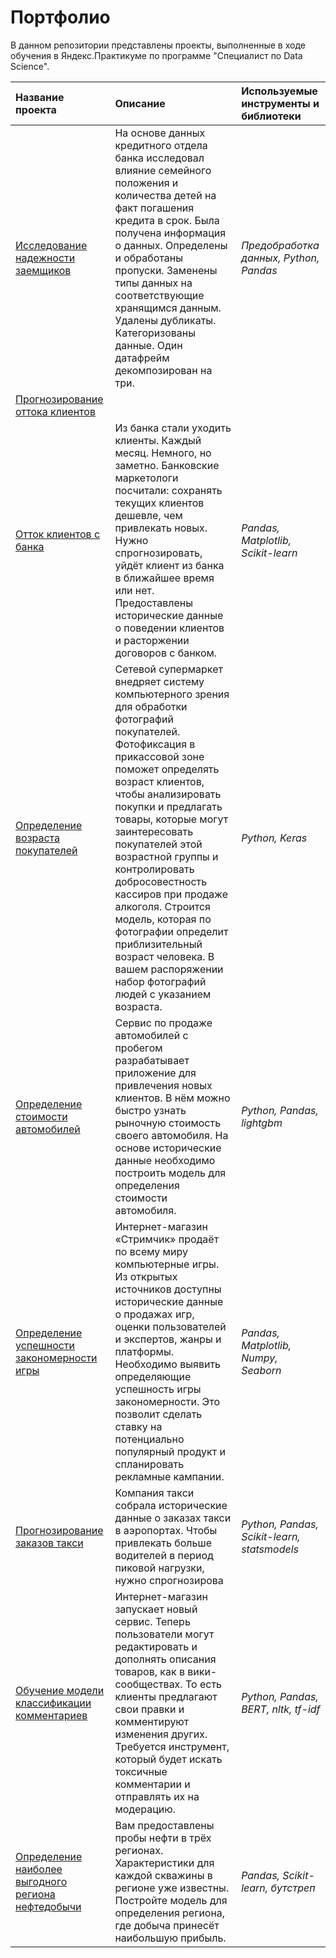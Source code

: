 # Портфолио #
В данном репозитории представлены проекты, выполненные в ходе обучения в Яндекс.Практикуме по программе "Специалист по Data Science".

| Название проекта | Описание | Используемые инструменты и библиотеки |
| :- | :- | :- |
| [Исследование надежности заемщиков](https://github.com/Kpitl/Yandex_practicum/tree/main/Borrower%20reliability%20study) | На основе данных кредитного отдела банка исследовал влияние семейного положения и количества детей на факт погашения кредита в срок. Была получена информация о данных. Определены и обработаны пропуски. Заменены типы данных на соответствующие хранящимся данным. Удалены дубликаты. Категоризованы данные. Один датафрейм декомпозирован на три. | *Предобработка данных, Python, Pandas* | 
| [Прогнозирование оттока клиентов](https://github.com/Kpitl/Yandex_practicum/tree/caa6bcd36a6d81eb3f49cbba07edf75def32990e/Churn%20forecasting%20clients) |  ||
| [Отток клиентов с банка](https://github.com/Kpitl/Yandex_practicum/tree/caa6bcd36a6d81eb3f49cbba07edf75def32990e/Customer%20churn) | Из банка стали уходить клиенты. Каждый месяц. Немного, но заметно. Банковские маркетологи посчитали: сохранять текущих клиентов дешевле, чем привлекать новых. Нужно спрогнозировать, уйдёт клиент из банка в ближайшее время или нет. Предоставлены исторические данные о поведении клиентов и расторжении договоров с банком. | *Pandas, Matplotlib, Scikit-learn* |
| [Определение возраста покупателей](https://github.com/Kpitl/Yandex_practicum/tree/16015d15ffbaa698aaf108c4290e5fd719548dd8/Determining%20the%20age%20of%20buyers) |Сетевой супермаркет внедряет систему компьютерного зрения для обработки фотографий покупателей. Фотофиксация в прикассовой зоне поможет определять возраст клиентов, чтобы анализировать покупки и предлагать товары, которые могут заинтересовать покупателей этой возрастной группы и контролировать добросовестность кассиров при продаже алкоголя. Строится модель, которая по фотографии определит приблизительный возраст человека. В вашем распоряжении набор фотографий людей с указанием возраста.  | *Python, Keras* |
| [Определение стоимости автомобилей](https://github.com/Kpitl/Yandex_practicum/tree/4dfee0bbdd699965149648886eab8162026d9364/Determining%20the%20cost%20of%20cars) |Сервис по продаже автомобилей с пробегом  разрабатывает приложение для привлечения новых клиентов. В нём можно быстро узнать рыночную стоимость своего автомобиля. На основе исторические данные необходимо построить модель для определения стоимости автомобиля.| *Python, Pandas, lightgbm* |
| [Определение успешности закономерности игры](https://github.com/Kpitl/Yandex_practicum/tree/fdcfd3458678dfe05906a325052e28c65436ab82/Determining%20the%20success%20of%20a%20game) |Интернет-магазин «Стримчик» продаёт по всему миру компьютерные игры. Из открытых источников доступны исторические данные о продажах игр, оценки пользователей и экспертов, жанры и платформы. Необходимо выявить определяющие успешность игры закономерности. Это позволит сделать ставку на потенциально популярный продукт и спланировать рекламные кампании.| *Pandas, Matplotlib, Numpy, Seaborn* |
| [Прогнозирование заказов такси](https://github.com/Kpitl/Yandex_practicum/tree/927ab6fda9dfb70b54185dd2e48f6beb7009bd91/Forecasting%20taxi%20orders) |Компания такси собрала исторические данные о заказах такси в аэропортах. Чтобы привлекать больше водителей в период пиковой нагрузки, нужно спрогнозирова| *Python, Pandas, Scikit-learn, statsmodels* |
| [Обучение модели классификации комментариев](https://github.com/Kpitl/Yandex_practicum/tree/927ab6fda9dfb70b54185dd2e48f6beb7009bd91/Project%20for%20Wikishop) |Интернет-магазин запускает новый сервис. Теперь пользователи могут редактировать и дополнять описания товаров, как в вики-сообществах. То есть клиенты предлагают свои правки и комментируют изменения других. Требуется инструмент, который будет искать токсичные комментарии и отправлять их на модерацию.| *Python, Pandas, BERT, nltk, tf-idf* |
| [Определение наиболее выгодного региона нефтедобычи](https://github.com/Kpitl/Yandex_practicum/tree/3592383d011d21f37479aff8bfd6d424c8ce62a8/Well%20location%20selection) |Вам предоставлены пробы нефти в трёх регионах. Характеристики для каждой скважины в регионе уже известны. Постройте модель для определения региона, где добыча принесёт наибольшую прибыль. | *Pandas, Scikit-learn, бутстреп* |
